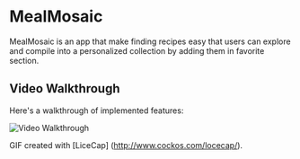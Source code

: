 # MealMosaic
MealMosaic is an app that make finding recipes easy that users can explore and compile into a personalized collection by adding them in favorite section.  

## Video Walkthrough

Here's a walkthrough of implemented features:

<img src='MealMosaic.gif' title='Video Walkthrough' width='' alt='Video Walkthrough' />

GIF created with [LiceCap] (http://www.cockos.com/locecap/).
